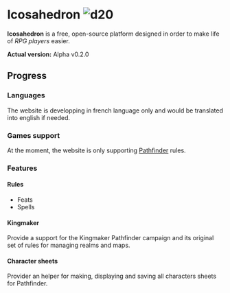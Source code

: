 # Icosahedron ![d20](http://icosahedron.kmecnin.net/favicon.ico)

**Icosahedron** is a free, open-source platform designed in order to make life of *RPG players* easier.

**Actual version:** Alpha v0.2.0

## Progress

### Languages
The website is developping in french language only and would be translated into english if needed.

### Games support
At the moment, the website is only supporting [Pathfinder](http://paizo.com/pathfinder) rules.

### Features

#### Rules
- Feats
- Spells

#### Kingmaker
Provide a support for the Kingmaker Pathfinder campaign and its original set of rules for managing realms and maps.

#### Character sheets
Provider an helper for making, displaying and saving all characters sheets for Pathfinder.
